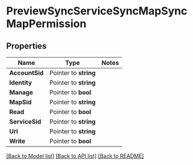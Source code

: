 # PreviewSyncServiceSyncMapSyncMapPermission

## Properties
Name | Type | Notes
------------ | ------------- | -------------
**AccountSid** | Pointer to **string** | 
**Identity** | Pointer to **string** | 
**Manage** | Pointer to **bool** | 
**MapSid** | Pointer to **string** | 
**Read** | Pointer to **bool** | 
**ServiceSid** | Pointer to **string** | 
**Url** | Pointer to **string** | 
**Write** | Pointer to **bool** | 

[[Back to Model list]](../README.md#documentation-for-models) [[Back to API list]](../README.md#documentation-for-api-endpoints) [[Back to README]](../README.md)


